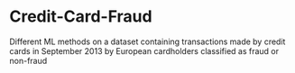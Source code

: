 # Credit-Card-Fraud
Different ML methods on a dataset containing transactions made by credit cards in September 2013 by European cardholders classified as fraud or non-fraud
